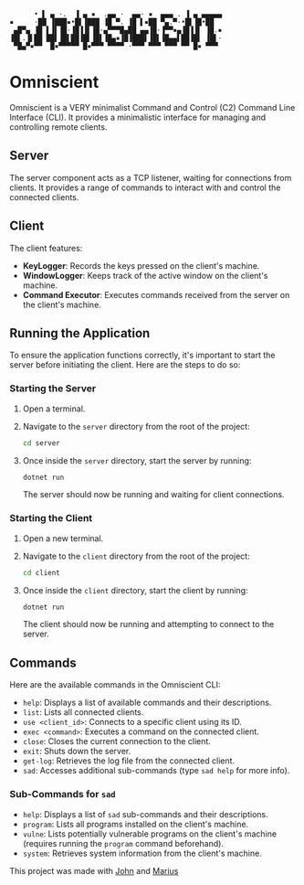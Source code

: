```
      • ▌ ▄ ·.  ▐ ▄ ▪  .▄▄ ·  ▄▄· ▪  ▄▄▄ . ▐ ▄ ▄▄▄▄▄
▪     ·██ ▐███▪•█▌▐███ ▐█ ▀. ▐█ ▌▪██ ▀▄.▀·•█▌▐█•██  
 ▄█▀▄ ▐█ ▌▐▌▐█·▐█▐▐▌▐█·▄▀▀▀█▄██ ▄▄▐█·▐▀▀▪▄▐█▐▐▌ ▐█.▪
▐█▌.▐▌██ ██▌▐█▌██▐█▌▐█▌▐█▄▪▐█▐███▌▐█▌▐█▄▄▌██▐█▌ ▐█▌·
 ▀█▄▀▪▀▀  █▪▀▀▀▀▀ █▪▀▀▀ ▀▀▀▀ ·▀▀▀ ▀▀▀ ▀▀▀ ▀▀ █▪ ▀▀▀ 
```
# Omniscient

Omniscient is a VERY minimalist Command and Control (C2) Command Line Interface (CLI). It provides a minimalistic interface for managing and controlling remote clients.

## Server

The server component acts as a TCP listener, waiting for connections from clients. It provides a range of commands to interact with and control the connected clients.

## Client

The client features:

- **KeyLogger**: Records the keys pressed on the client's machine.
- **WindowLogger**: Keeps track of the active window on the client's machine.
- **Command Executor**: Executes commands received from the server on the client's machine.

## Running the Application

To ensure the application functions correctly, it's important to start the server before initiating the client. Here are the steps to do so:

### Starting the Server

1. Open a terminal.
2. Navigate to the `server` directory from the root of the project:

    ```bash
    cd server
    ```

3. Once inside the `server` directory, start the server by running:

    ```bash
    dotnet run
    ```

    The server should now be running and waiting for client connections.

### Starting the Client

1. Open a new terminal.
2. Navigate to the `client` directory from the root of the project:

    ```bash
    cd client
    ```

3. Once inside the `client` directory, start the client by running:

    ```bash
    dotnet run
    ```

    The client should now be running and attempting to connect to the server.

## Commands

Here are the available commands in the Omniscient CLI:

- `help`: Displays a list of available commands and their descriptions.
- `list`: Lists all connected clients.
- `use <client_id>`: Connects to a specific client using its ID.
- `exec <command>`: Executes a command on the connected client.
- `close`: Closes the current connection to the client.
- `exit`: Shuts down the server.
- `get-log`: Retrieves the log file from the connected client.
- `sad`: Accesses additional sub-commands (type `sad help` for more info).

### Sub-Commands for `sad`

- `help`: Displays a list of `sad` sub-commands and their descriptions.
- `program`: Lists all programs installed on the client's machine.
- `vulne`: Lists potentially vulnerable programs on the client's machine (requires running the `program` command beforehand).
- `system`: Retrieves system information from the client's machine.


This project was made with [John](https://github.com/john-btg) and [Marius](https://github.com/mariuslupo)